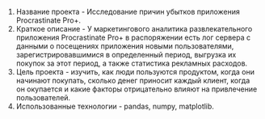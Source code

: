 1. Название проекта - Исследование причин убытков приложения Procrastinate Pro+.
2. Краткое описание - У маркетингового аналитика развлекательного приложения Procrastinate Pro+ в распоряжении есть лог сервера с данными о посещениях приложения новыми пользователями, зарегистрировавшимися в определенный период, выгрузка их покупок за этот период, а также статистика рекламных расходов.
3. Цель проекта - изучить, как люди пользуются продуктом, когда они начинают покупать, сколько денег приносит каждый клиент, когда он окупается и какие факторы отрицательно влияют на привлечение пользователей.
4. Использованные технологии - pandas, numpy, matplotlib.